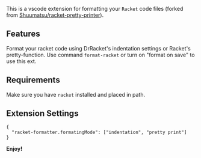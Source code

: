 This is a vscode extension for formatting your `Racket` code files (forked from [Shuumatsu/racket-pretty-printer](https:/github.com/Shuumatsu/racket-pretty-printer)).

## Features

Format your racket code using DrRacket's indentation settings or Racket's pretty-function.
Use command `format-racket` or turn on "format on save" to use this ext.


## Requirements

Make sure you have `racket` installed and placed in path.

## Extension Settings

```
{
  "racket-formatter.formatingMode": ["indentation", "pretty print"]
}
```

**Enjoy!**
